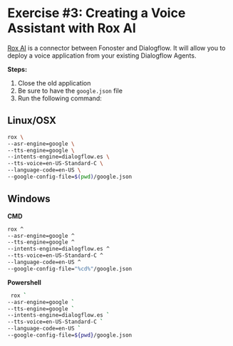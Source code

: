 # Exercise #3: Creating a Voice Assistant with Rox AI

[Rox AI](https://github.com/fonoster/rox) is a connector between Fonoster and Dialogflow. It will allow you to deploy a voice application from your existing Dialogflow Agents.

**Steps:**

1. Close the old application
2. Be sure to have the `google.json` file
3. Run the following command:

## Linux/OSX

```bash
rox \
--asr-engine=google \
--tts-engine=google \
--intents-engine=dialogflow.es \
--tts-voice=en-US-Standard-C \
--language-code=en-US \
--google-config-file=$(pwd)/google.json
```

## Windows

**CMD**

```bash
rox ^
--asr-engine=google ^
--tts-engine=google ^
--intents-engine=dialogflow.es ^
--tts-voice=en-US-Standard-C ^
--language-code=en-US ^
--google-config-file="%cd%"/google.json
```

**Powershell**

```bash
 rox `
--asr-engine=google `
--tts-engine=google `
--intents-engine=dialogflow.es `
--tts-voice=en-US-Standard-C `
--language-code=en-US `
--google-config-file=${pwd}/google.json
```
